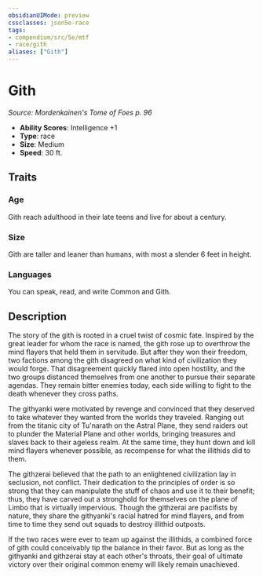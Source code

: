 ```yaml
---
obsidianUIMode: preview
cssclasses: json5e-race
tags:
- compendium/src/5e/mtf
- race/gith
aliases: ["Gith"]
---
```

# Gith
*Source: Mordenkainen's Tome of Foes p. 96*  

- **Ability Scores**: Intelligence +1
- **Type**: race
- **Size**: Medium
- **Speed**: 30 ft.

## Traits

### Age

Gith reach adulthood in their late teens and live for about a century.

### Size

Gith are taller and leaner than humans, with most a slender 6 feet in height.

### Languages

You can speak, read, and write Common and Gith.

## Description

The story of the gith is rooted in a cruel twist of cosmic fate. Inspired by the great leader for whom the race is named, the gith rose up to overthrow the mind flayers that held them in servitude. But after they won their freedom, two factions among the gith disagreed on what kind of civilization they would forge. That disagreement quickly flared into open hostility, and the two groups distanced themselves from one another to pursue their separate agendas. They remain bitter enemies today, each side willing to fight to the death whenever they cross paths.

The githyanki were motivated by revenge and convinced that they deserved to take whatever they wanted from the worlds they traveled. Ranging out from the titanic city of Tu'narath on the Astral Plane, they send raiders out to plunder the Material Plane and other worlds, bringing treasures and slaves back to their ageless realm. At the same time, they hunt down and kill mind flayers whenever possible, as recompense for what the illithids did to them.

The githzerai believed that the path to an enlightened civilization lay in seclusion, not conflict. Their dedication to the principles of order is so strong that they can manipulate the stuff of chaos and use it to their benefit; thus, they have carved out a stronghold for themselves on the plane of Limbo that is virtually impervious. Though the githzerai are pacifists by nature, they share the githyanki's racial hatred for mind flayers, and from time to time they send out squads to destroy illithid outposts.

If the two races were ever to team up against the illithids, a combined force of gith could conceivably tip the balance in their favor. But as long as the githyanki and githzerai stay at each other's throats, their goal of ultimate victory over their original common enemy will likely remain unachieved.